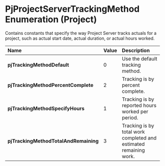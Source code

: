 
# PjProjectServerTrackingMethod Enumeration (Project)

Contains constants that specify the way Project Server tracks actuals for a project, such as actual start date, actual duration, or actual hours worked. 



|**Name**|**Value**|**Description**|
|:-----|:-----|:-----|
| **pjTrackingMethodDefault**|0|Use the default tracking method.|
| **pjTrackingMethodPercentComplete**|2|Tracking is by percent complete.|
| **pjTrackingMethodSpecifyHours**|1|Tracking is by reported hours worked per period.|
| **pjTrackingMethodTotalAndRemaining**|3|Tracking is by total work completed and estimated remaining work.|
